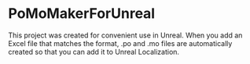 # PoMoMakerForUnreal
This project was created for convenient use in Unreal. When you add an Excel file that matches the format, .po and .mo files are automatically created so that you can add it to Unreal Localization.
